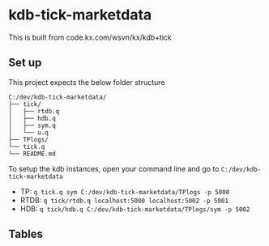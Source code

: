 # kdb-tick-marketdata

This is built from code.kx.com/wsvn/kx/kdb+tick

## Set up

This project expects the below folder structure

```
C:/dev/kdb-tick-marketdata/
├── tick/
│   ├── rtdb.q
│   ├── hdb.q
│   ├── sym.q
│   └── u.q
├── TPlogs/
└── tick.q
└── README.md
````

To setup the kdb instances, open your command line and go to `C:/dev/kdb-tick-marketdata`
- TP: `q tick.q sym C:/dev/kdb-tick-marketdata/TPlogs -p 5000`
- RTDB: `q tick/rtdb.q localhost:5000 localhost:5002 -p 5001`
- HDB: `q tick/hdb.q C:/dev/kdb-tick-marketdata/TPlogs/sym -p 5002`

## Tables
